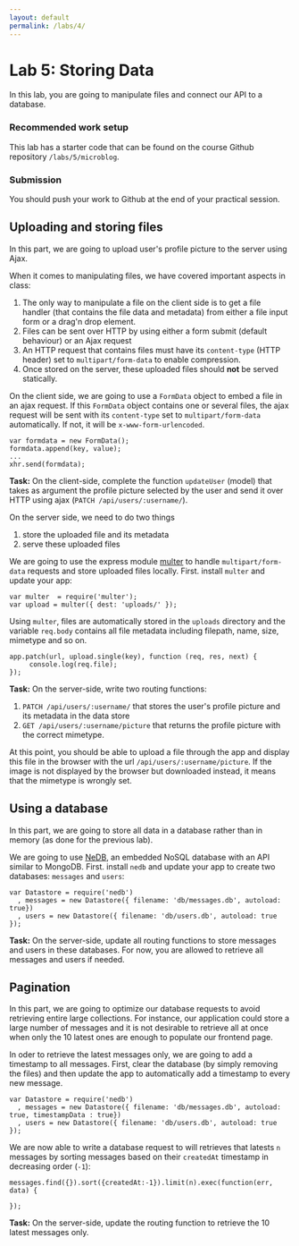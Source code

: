 ```yaml
---
layout: default
permalink: /labs/4/
---
```


# Lab 5: Storing Data

In this lab, you are going to manipulate files and connect our API to a database.

###  Recommended work setup

This lab has a starter code that can be found on the course Github repository `/labs/5/microblog`. 

### Submission

You should push your work to Github at the end of your practical session. 

## Uploading and storing files

In this part, we are going to upload user's profile picture to the server using Ajax.

When it comes to manipulating files, we have covered important aspects in class:

1. The only way to manipulate a file on the client side is to get a file handler (that contains the file data and metadata) from either a file input form or a drag'n drop element.
1. Files can be sent over HTTP by using either a form submit (default behaviour) or an Ajax request
1. An HTTP request that contains files must have its `content-type` (HTTP header) set to `multipart/form-data` to enable compression. 
1. Once stored on the server, these uploaded files should **not** be served statically. 

On the client side, we are going to use a `FormData` object to embed a file in an ajax request. If this `FormData` object contains one or several files, the ajax request will be sent with its `content-type` set to `multipart/form-data` automatically. If not, it will be `x-www-form-urlencoded`. 

```
var formdata = new FormData();
formdata.append(key, value);
... 
xhr.send(formdata);
```

**Task:** On the client-side, complete the function `updateUser` (model) that takes as argument the profile picture selected by the user and send it over HTTP using ajax (`PATCH /api/users/:username/`). 

On the server side, we need to do two things

1. store the uploaded file and its metadata
1. serve these uploaded files

We are going to use the express module [multer](https://github.com/expressjs/multer) to handle `multipart/form-data` requests and store uploaded files locally. First. install `multer` and update your app: 

```
var multer  = require('multer');
var upload = multer({ dest: 'uploads/' });
```

Using `multer`, files are automatically stored in the `uploads` directory and the variable `req.body` contains all file metadata including filepath, name, size, mimetype and so on. 

```
app.patch(url, upload.single(key), function (req, res, next) {
     console.log(req.file);
});
```

**Task:** On the server-side, write two routing functions: 

1. `PATCH /api/users/:username/` that stores the user's profile picture and its metadata in the data store
1. `GET /api/users/:username/picture` that returns the profile picture with the correct mimetype. 

At this point, you should be able to upload a file through the app and display this file in the browser with the url `/api/users/:username/picture`. If the image is not displayed by the browser but downloaded instead, it means that the mimetype is wrongly set. 

## Using a database

In this part, we are going to store all data in a database rather than in memory (as done for the previous lab). 

We are going to use [NeDB](https://github.com/louischatriot/nedb), an embedded NoSQL database with an API similar to MongoDB. First. install `nedb` and update your app to create two databases: `messages` and `users`:

```
var Datastore = require('nedb')
  , messages = new Datastore({ filename: 'db/messages.db', autoload: true})
  , users = new Datastore({ filename: 'db/users.db', autoload: true });
``` 

**Task:** On the server-side, update all routing functions to store messages and users in these databases. For now, you are allowed to retrieve all messages and users if needed.  

## Pagination

In this part, we are going to optimize our database requests to avoid retrieving entire large collections. For instance, our application could store a large number of messages and it is not desirable to retrieve all at once when only the 10 latest ones are enough to populate our frontend page. 

In oder to retrieve the latest messages only, we are going to add a timestamp to all messages. First, clear the database (by simply removing the files) and then update the app to automatically add a timestamp to every new message.

```
var Datastore = require('nedb')
  , messages = new Datastore({ filename: 'db/messages.db', autoload: true, timestampData : true})
  , users = new Datastore({ filename: 'db/users.db', autoload: true });
```

We are now able to write a database request to will retrieves that latests `n` messages by sorting messages based on their `createdAt` timestamp in decreasing order (`-1`): 

```
messages.find({}).sort({createdAt:-1}).limit(n).exec(function(err, data) { 

});
```

**Task:** On the server-side, update the routing function to retrieve the 10 latest messages only. 




